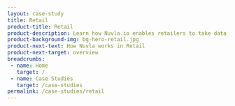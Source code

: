 ```yaml
---
layout: case-study
title: Retail
product-title: Retail
product-description: Learn how Nuvla.io enables retailers to take data-driven decisions.
product-background-img: bg-hero-retail.jpg
product-next-text: How Nuvla works in Retail
product-next-target: overview
breadcrumbs:
 - name: Home
   target: /
 - name: Case Studies
   target: /case-studies
permalink: /case-studies/retail
---
```

